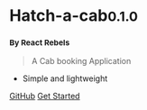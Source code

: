 <!-- _coverpage.md -->

# Hatch-a-cab<small>0.1.0</small>
### <small>By React Rebels</small>

> A Cab booking Application

- Simple and lightweight

[GitHub](https://github.com/UI-GGN/CBP3-React-Rebels)
[Get Started](#problem-statement)
